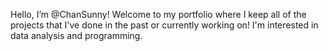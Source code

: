 Hello, I’m @ChanSunny! Welcome to my portfolio where I keep all of the projects that I've done in the past or currently working on! I'm interested in data analysis and programming.
